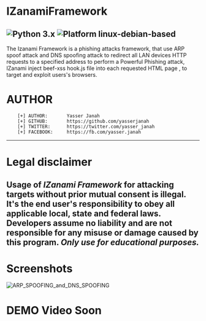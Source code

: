 # IZanamiFramework
![Python 3.x](https://img.shields.io/badge/python-v3.7-blue) ![Platform linux-debian-based](https://img.shields.io/badge/platform-linux--debian--based-red)
---
The Izanami Framework is a phishing attacks framework, that use ARP spoof attack and DNS spoofing attack to redirect all LAN devices HTTP requests to a specified address to perform a Powerful Phishing attack, IZanami inject beef-xss hook.js file into each requested HTML page , to target and exploit users's browsers.

# AUTHOR 
```
    [+] AUTHOR:       Yasser Janah
    [+] GITHUB:       https://github.com/yasserjanah
    [+] TWITTER:      https://twitter.com/yasser_janah
    [+] FACEBOOK:     https://fb.com/yasser.janah
```
---
# Legal disclaimer
Usage of ***IZanami Framework***  for attacking targets without prior mutual consent is illegal. It's the end user's responsibility to obey all applicable local, state and federal laws. Developers assume no liability and are not responsible for any misuse or damage caused by this program. ***Only use for educational purposes.***
---
# Screenshots
![ARP_SPOOFING_and_DNS_SPOOFING](https://i.ibb.co/9n0PJdv/Screenshot-from-2020-04-09-14-40-49.png)

# DEMO Video Soon
